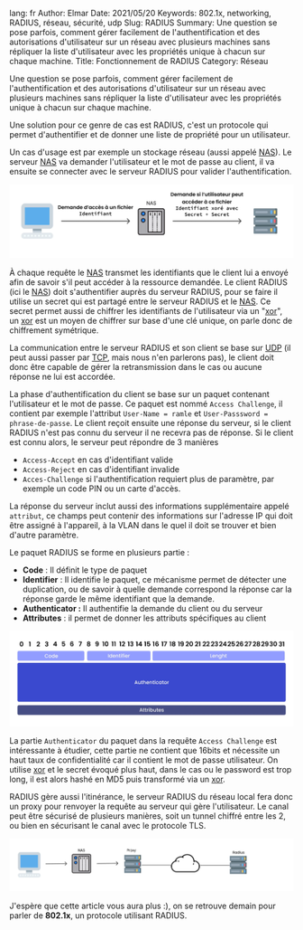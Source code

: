 lang: fr
Author: Elmar
Date: 2021/05/20
Keywords: 802.1x, networking, RADIUS, réseau, sécurité, udp
Slug: RADIUS
Summary: Une question se pose parfois, comment gérer facilement de l'authentification et des autorisations d'utilisateur sur un réseau avec plusieurs machines sans répliquer la liste d'utilisateur avec les propriétés unique à chacun sur chaque machine.
Title: Fonctionnement de RADIUS
Category: Réseau

Une question se pose parfois, comment gérer facilement de l'authentification et des autorisations d'utilisateur sur un réseau avec plusieurs machines sans répliquer la liste d'utilisateur avec les propriétés unique à chacun sur chaque machine.

Une solution pour ce genre de cas est RADIUS, c'est un protocole qui permet d'authentifier et de donner une liste de propriété pour un utilisateur.

Un cas d'usage est par exemple un stockage réseau (aussi appelé [NAS](https://fr.wikipedia.org/wiki/Serveur_de_stockage_en_r%C3%A9seau)). Le serveur [NAS](https://fr.wikipedia.org/wiki/Serveur_de_stockage_en_r%C3%A9seau) va demander l'utilisateur et le mot de passe au client, il va ensuite se connecter avec le serveur RADIUS pour valider l'authentification.

![Demande d'accès depuis le client](/static/img/radius/client_nas_radius.webp)

À chaque requête le [NAS](https://fr.wikipedia.org/wiki/Serveur_de_stockage_en_r%C3%A9seau) transmet les identifiants que le client lui a envoyé afin de savoir s'il peut accéder à la ressource demandée. Le client RADIUS (ici le [NAS](https://fr.wikipedia.org/wiki/Serveur_de_stockage_en_r%C3%A9seau)) doit s'authentifier auprès du serveur RADIUS, pour se faire il utilise un secret qui est partagé entre le serveur RADIUS et le [NAS](https://fr.wikipedia.org/wiki/Serveur_de_stockage_en_r%C3%A9seau). Ce secret permet aussi de chiffrer les identifiants de l'utilisateur via un "[xor](https://fr.wikipedia.org/wiki/Fonction_OU_exclusif)", un [xor](https://fr.wikipedia.org/wiki/Fonction_OU_exclusif) est un moyen de chiffrer sur base d'une clé unique, on parle donc de chiffrement symétrique.

La communication entre le serveur RADIUS et son client se base sur [UDP](https://ilearned.eu/udp.html) (il peut aussi passer par [TCP](https://ilearned.eu/tcp.html), mais nous n'en parlerons pas), le client doit donc être capable de gérer la retransmission dans le cas ou aucune réponse ne lui est accordée.

La phase d'authentification du client se base sur un paquet contenant l'utilisateur et le mot de passe. Ce paquet est nommé `Access Challenge`, il contient par exemple l'attribut `User-Name = ramle` et `User-Passsword = phrase-de-passe`. Le client reçoit ensuite une réponse du serveur, si le client RADIUS n'est pas connu du serveur il ne recevra pas de réponse. Si le client est connu alors, le serveur peut répondre de 3 manières

- `Access-Accept` en cas d'identifiant valide
- `Access-Reject` en cas d'identifiant invalide
- `Acces-Challenge` si l'authentification requiert plus de paramètre, par exemple un code PIN ou un carte d'accès.

La réponse du serveur inclut aussi des informations supplémentaire appelé `attribut`, ce champs peut contenir des informations sur l'adresse IP qui doit être assigné à l'appareil, à la VLAN dans le quel il doit se trouver et bien d'autre paramètre.

Le paquet RADIUS se forme en plusieurs partie :

- **Code** : Il définit le type de paquet
- **Identifier** : Il identifie le paquet, ce mécanisme permet de détecter une duplication, ou de savoir à quelle demande correspond la réponse car la réponse garde le même identifiant que la demande.
- **Authenticator :** Il authentifie la demande du client ou du serveur
- **Attributes** : il permet de donner les attributs spécifiques au client

![Paquet RADIUS](/static/img/radius/paquet_radius.webp)

La partie `Authenticator` du paquet dans la requête `Access Challenge` est intéressante à étudier, cette partie ne contient que 16bits et nécessite un haut taux de confidentialité car il contient le mot de passe utilisateur. On utilise [xor](https://fr.wikipedia.org/wiki/Fonction_OU_exclusif) et le secret évoqué plus haut, dans le cas ou le password est trop long, il est alors hashé en MD5 puis transformé via un [xor](https://fr.wikipedia.org/wiki/Fonction_OU_exclusif).

RADIUS gère aussi l'itinérance, le serveur RADIUS du réseau local fera donc un proxy pour renvoyer la requête au serveur qui gère l'utilisateur. Le canal peut être sécurisé de plusieurs manières, soit un tunnel chiffré entre les 2, ou bien en sécurisant le canal avec le protocole TLS.

![Riaming Raadius](/static/img/radius/roaming_radius.webp)

J'espère que cette article vous aura plus :), on se retrouve demain pour parler de **802.1x**, un protocole utilisant RADIUS.
